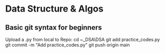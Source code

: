 # Data Structure & Algos

## Basic git syntax for beginners
Upload a .py from local to Repo:
cd ~\_DSA\DSA
git add practice_codes.py  
git commit -m "Add practice_codes.py" 
git push origin main    
